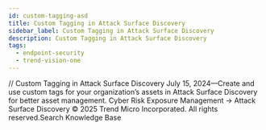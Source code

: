 ```yaml
---
id: custom-tagging-asd
title: Custom Tagging in Attack Surface Discovery
sidebar_label: Custom Tagging in Attack Surface Discovery
description: Custom Tagging in Attack Surface Discovery
tags:
  - endpoint-security
  - trend-vision-one
---
```


/*<![CDATA[*/ $('#title').html($('meta[name=map-description]').attr('content')); /*]]>*/ Custom Tagging in Attack Surface Discovery July 15, 2024—Create and use custom tags for your organization’s assets in Attack Surface Discovery for better asset management. Cyber Risk Exposure Management → Attack Surface Discovery © 2025 Trend Micro Incorporated. All rights reserved.Search Knowledge Base
